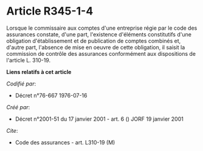 # Article R345-1-4

Lorsque le commissaire aux comptes d'une entreprise régie par le code des assurances constate, d'une part, l'existence
d'éléments constitutifs d'une obligation d'établissement et de publication de comptes combinés et, d'autre part, l'absence de
mise en oeuvre de cette obligation, il saisit la commission de contrôle des assurances conformément aux dispositions de
l'article L. 310-19.

**Liens relatifs à cet article**

_Codifié par_:

  - Décret n°76-667 1976-07-16

_Créé par_:

  - Décret n°2001-51 du 17 janvier 2001 - art. 6 () JORF 19 janvier 2001

_Cite_:

  - Code des assurances - art. L310-19 (M)
